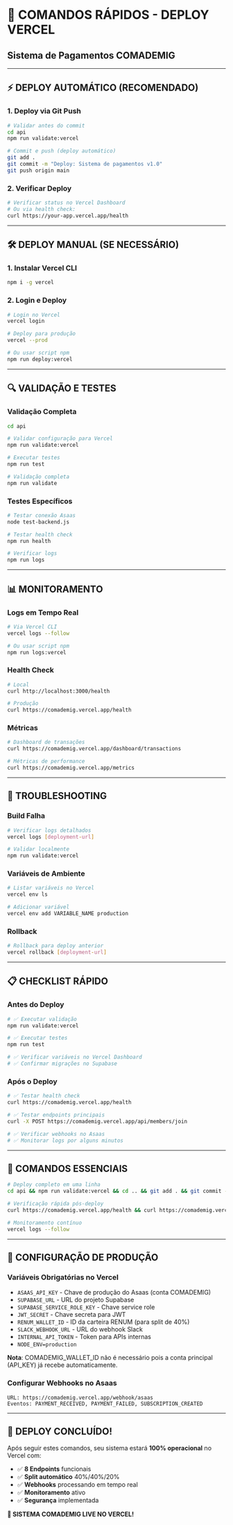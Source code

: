 # 🚀 COMANDOS RÁPIDOS - DEPLOY VERCEL
## Sistema de Pagamentos COMADEMIG

---

## ⚡ **DEPLOY AUTOMÁTICO (RECOMENDADO)**

### **1. Deploy via Git Push**
```bash
# Validar antes do commit
cd api
npm run validate:vercel

# Commit e push (deploy automático)
git add .
git commit -m "Deploy: Sistema de pagamentos v1.0"
git push origin main
```

### **2. Verificar Deploy**
```bash
# Verificar status no Vercel Dashboard
# Ou via health check:
curl https://your-app.vercel.app/health
```

---

## 🛠️ **DEPLOY MANUAL (SE NECESSÁRIO)**

### **1. Instalar Vercel CLI**
```bash
npm i -g vercel
```

### **2. Login e Deploy**
```bash
# Login no Vercel
vercel login

# Deploy para produção
vercel --prod

# Ou usar script npm
npm run deploy:vercel
```

---

## 🔍 **VALIDAÇÃO E TESTES**

### **Validação Completa**
```bash
cd api

# Validar configuração para Vercel
npm run validate:vercel

# Executar testes
npm run test

# Validação completa
npm run validate
```

### **Testes Específicos**
```bash
# Testar conexão Asaas
node test-backend.js

# Testar health check
npm run health

# Verificar logs
npm run logs
```

---

## 📊 **MONITORAMENTO**

### **Logs em Tempo Real**
```bash
# Via Vercel CLI
vercel logs --follow

# Ou usar script npm
npm run logs:vercel
```

### **Health Check**
```bash
# Local
curl http://localhost:3000/health

# Produção
curl https://comademig.vercel.app/health
```

### **Métricas**
```bash
# Dashboard de transações
curl https://comademig.vercel.app/dashboard/transactions

# Métricas de performance
curl https://comademig.vercel.app/metrics
```

---

## 🚨 **TROUBLESHOOTING**

### **Build Falha**
```bash
# Verificar logs detalhados
vercel logs [deployment-url]

# Validar localmente
npm run validate:vercel
```

### **Variáveis de Ambiente**
```bash
# Listar variáveis no Vercel
vercel env ls

# Adicionar variável
vercel env add VARIABLE_NAME production
```

### **Rollback**
```bash
# Rollback para deploy anterior
vercel rollback [deployment-url]
```

---

## 📋 **CHECKLIST RÁPIDO**

### **Antes do Deploy**
```bash
# ✅ Executar validação
npm run validate:vercel

# ✅ Executar testes
npm run test

# ✅ Verificar variáveis no Vercel Dashboard
# ✅ Confirmar migrações no Supabase
```

### **Após o Deploy**
```bash
# ✅ Testar health check
curl https://comademig.vercel.app/health

# ✅ Testar endpoints principais
curl -X POST https://comademig.vercel.app/api/members/join

# ✅ Verificar webhooks no Asaas
# ✅ Monitorar logs por alguns minutos
```

---

## 🎯 **COMANDOS ESSENCIAIS**

```bash
# Deploy completo em uma linha
cd api && npm run validate:vercel && cd .. && git add . && git commit -m "Deploy update" && git push origin main

# Verificação rápida pós-deploy
curl https://comademig.vercel.app/health && curl https://comademig.vercel.app/metrics

# Monitoramento contínuo
vercel logs --follow
```

---

## 🔐 **CONFIGURAÇÃO DE PRODUÇÃO**

### **Variáveis Obrigatórias no Vercel**
- `ASAAS_API_KEY` - Chave de produção do Asaas (conta COMADEMIG)
- `SUPABASE_URL` - URL do projeto Supabase
- `SUPABASE_SERVICE_ROLE_KEY` - Chave service role
- `JWT_SECRET` - Chave secreta para JWT
- `RENUM_WALLET_ID` - ID da carteira RENUM (para split de 40%)
- `SLACK_WEBHOOK_URL` - URL do webhook Slack
- `INTERNAL_API_TOKEN` - Token para APIs internas
- `NODE_ENV=production`

**Nota**: COMADEMIG_WALLET_ID não é necessário pois a conta principal (API_KEY) já recebe automaticamente.

### **Configurar Webhooks no Asaas**
```
URL: https://comademig.vercel.app/webhook/asaas
Eventos: PAYMENT_RECEIVED, PAYMENT_FAILED, SUBSCRIPTION_CREATED
```

---

## 🎉 **DEPLOY CONCLUÍDO!**

Após seguir estes comandos, seu sistema estará **100% operacional** no Vercel com:

- ✅ **8 Endpoints** funcionais
- ✅ **Split automático** 40%/40%/20%
- ✅ **Webhooks** processando em tempo real
- ✅ **Monitoramento** ativo
- ✅ **Segurança** implementada

**🚀 SISTEMA COMADEMIG LIVE NO VERCEL!**